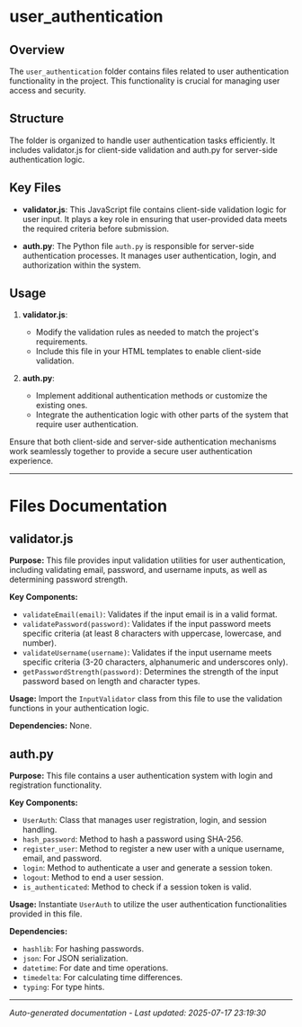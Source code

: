 # user_authentication

## Overview
The `user_authentication` folder contains files related to user authentication functionality in the project. This functionality is crucial for managing user access and security.

## Structure
The folder is organized to handle user authentication tasks efficiently. It includes validator.js for client-side validation and auth.py for server-side authentication logic.

## Key Files
- **validator.js**: This JavaScript file contains client-side validation logic for user input. It plays a key role in ensuring that user-provided data meets the required criteria before submission.
  
- **auth.py**: The Python file `auth.py` is responsible for server-side authentication processes. It manages user authentication, login, and authorization within the system.

## Usage
1. **validator.js**:
   - Modify the validation rules as needed to match the project's requirements.
   - Include this file in your HTML templates to enable client-side validation.

2. **auth.py**:
   - Implement additional authentication methods or customize the existing ones.
   - Integrate the authentication logic with other parts of the system that require user authentication.

Ensure that both client-side and server-side authentication mechanisms work seamlessly together to provide a secure user authentication experience.

---

# Files Documentation

## validator.js

**Purpose:** This file provides input validation utilities for user authentication, including validating email, password, and username inputs, as well as determining password strength.

**Key Components:**
- `validateEmail(email)`: Validates if the input email is in a valid format.
- `validatePassword(password)`: Validates if the input password meets specific criteria (at least 8 characters with uppercase, lowercase, and number).
- `validateUsername(username)`: Validates if the input username meets specific criteria (3-20 characters, alphanumeric and underscores only).
- `getPasswordStrength(password)`: Determines the strength of the input password based on length and character types.

**Usage:** Import the `InputValidator` class from this file to use the validation functions in your authentication logic.

**Dependencies:** None.

## auth.py

**Purpose:** This file contains a user authentication system with login and registration functionality.

**Key Components:**
- `UserAuth`: Class that manages user registration, login, and session handling.
- `hash_password`: Method to hash a password using SHA-256.
- `register_user`: Method to register a new user with a unique username, email, and password.
- `login`: Method to authenticate a user and generate a session token.
- `logout`: Method to end a user session.
- `is_authenticated`: Method to check if a session token is valid.

**Usage:** Instantiate `UserAuth` to utilize the user authentication functionalities provided in this file.

**Dependencies:**
- `hashlib`: For hashing passwords.
- `json`: For JSON serialization.
- `datetime`: For date and time operations.
- `timedelta`: For calculating time differences.
- `typing`: For type hints.

---
*Auto-generated documentation - Last updated: 2025-07-17 23:19:30*
